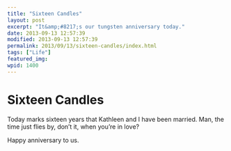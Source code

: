```yaml
---
title: "Sixteen Candles"
layout: post
excerpt: "It&amp;#8217;s our tungsten anniversary today."
date: 2013-09-13 12:57:39
modified: 2013-09-13 12:57:39
permalink: 2013/09/13/sixteen-candles/index.html
tags: ["Life"]
featured_img: 
wpid: 1400
---
```


# Sixteen Candles

Today marks sixteen years that Kathleen and I have been married. Man, the time just flies by, don’t it, when you’re in love?

Happy anniversary to us.